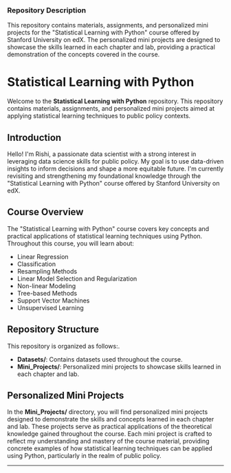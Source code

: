 ### Repository Description
This repository contains materials, assignments, and personalized mini projects for the "Statistical Learning with Python" course offered by Stanford University on edX. The personalized mini projects are designed to showcase the skills learned in each chapter and lab, providing a practical demonstration of the concepts covered in the course.

# Statistical Learning with Python

Welcome to the **Statistical Learning with Python** repository. This repository contains materials, assignments, and personalized mini projects aimed at applying statistical learning techniques to public policy contexts.

## Introduction

Hello! I'm Rishi, a passionate data scientist with a strong interest in leveraging data science skills for public policy. My goal is to use data-driven insights to inform decisions and shape a more equitable future. I'm currently revisiting and strengthening my foundational knowledge through the "Statistical Learning with Python" course offered by Stanford University on edX.

## Course Overview

The "Statistical Learning with Python" course covers key concepts and practical applications of statistical learning techniques using Python. Throughout this course, you will learn about:

- Linear Regression
- Classification
- Resampling Methods
- Linear Model Selection and Regularization
- Non-linear Modeling
- Tree-based Methods
- Support Vector Machines
- Unsupervised Learning

## Repository Structure

This repository is organized as follows:.

- **Datasets/**: Contains datasets used throughout the course.
- **Mini_Projects/**: Personalized mini projects to showcase skills learned in each chapter and lab.

## Personalized Mini Projects

In the **Mini_Projects/** directory, you will find personalized mini projects designed to demonstrate the skills and concepts learned in each chapter and lab. These projects serve as practical applications of the theoretical knowledge gained throughout the course. Each mini project is crafted to reflect my understanding and mastery of the course material, providing concrete examples of how statistical learning techniques can be applied using Python, particularly in the realm of public policy.

---

